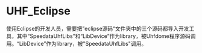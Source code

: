 # UHF_Eclipse

使用Eclipse的开发人员，需要把”eclipse源码“文件夹中的三个源码都导入开发工具，其中“SpeedataUhfLibs”和“LibDevice”作为library，被Uhfdome程序源码调用。“LibDevice”作为library，被"SpeedataUhfLibs"调用。
